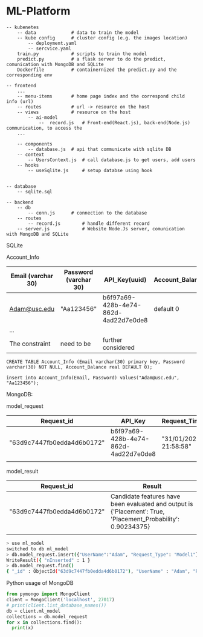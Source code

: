 # ML-Platform



```
-- kubenetes
	-- data				# data to train the model
	-- kube config 		# cluster config (e.g. the images location)
		-- deployment.yaml
		-- sercvice.yaml
	train.py 			# scripts to train the model
	predict.py  		# a flask server to do the predict, comunication with MongoDB and SQLite
	Dockerfile  		# containernized the predict.py and the corresponding env

-- frontend
	...
	-- menu-items		# home page index and the correspond child info (url)
	-- routes			# url -> resource on the host
	-- views			# resource on the host
		-- ai-model
			--	record.js	# Front-end(React.js), back-end(Node.js) communication, to access the 
	...
	
	-- components
		-- database.js	# api that communicate with sqlite DB
	-- context
		-- UsersContext.js	# call database.js to get users, add users
	-- hooks
		-- useSqlite.js		# setup databse using hook
	

-- database
	-- sqlite.sql

-- backend
	-- db
		-- conn.js 		# connection to the database
	-- routes
		-- record.js		# handle different record
	-- server.js			# Website Node.Js server, comunication with MongoDB and SQLite
```



SQLite

Account_Info

| Email (varchar 30) | Password (varchar 30) | API_Key(uuid)                        | Account_Balance |
| ------------------ | --------------------- | ------------------------------------ | --------------- |
| Adam@usc.edu       | "Aa123456"            | b6f97a69-428b-4e74-862d-4ad22d7e0de8 | default 0       |
| ...                |                       |                                      |                 |
| The constraint     | need to be            | further considered                   |                 |

```sqlite
CREATE TABLE Account_Info (Email varchar(30) primary key, Password varchar(30) NOT NULL, Account_Balance real DEFAULT 0);

insert into Account_Info(Email, Password) values("Adam@usc.edu", "Aa123456");
```



MongoDB:

model_request

| Request_id                 | API_Key                              | Request_Time          | Request_Type | Request_Status |
| -------------------------- | ------------------------------------ | --------------------- | ------------ | -------------- |
| "63d9c7447fb0edda4d6b0172" | b6f97a69-428b-4e74-862d-4ad22d7e0de8 | "31/01/2023 21:58:58" | Model1       | Pending/Done   |
|                            |                                      |                       |              |                |

model_result

| Request_id                 | Result                                                       |
| -------------------------- | ------------------------------------------------------------ |
| "63d9c7447fb0edda4d6b0172" | Candidate features have been evaluated and output is {'Placement': True, 'Placement_Probability': 0.90234375} |
|                            |                                                              |

```bash
> use ml_model
switched to db ml_model
> db.model_request.insert({"UserName":"Adam", "Request_Type": "Model1"})
WriteResult({ "nInserted" : 1 }
> db.model_request.find()
{ "_id" : ObjectId("63d9c7447fb0edda4d6b0172"), "UserName" : "Adam", "Request_Type" : "Model1" }
```

Python usage of MongoDB

```python
from pymongo import MongoClient
client = MongoClient('localhost', 27017)
# print(client.list_database_names())
db = client.ml_model
collections = db.model_request
for x in collections.find():
  print(x)
```

